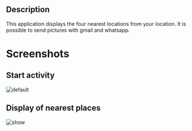 ## Description
This application displays the four nearest locations from your location. 
It is possible to send pictures with gmail and whatsapp.
# Screenshots
## Start activity
![default](https://user-images.githubusercontent.com/26232074/30209670-f3d581e0-94a1-11e7-820b-e76c97cbe7ec.PNG)
## Display of nearest places
![show](https://user-images.githubusercontent.com/26232074/30210136-f8a72d02-94a3-11e7-9c83-8468c4ae1547.PNG)
